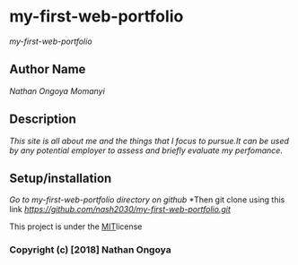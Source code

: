 # my-first-web-portfolio
  *my-first-web-portfolio*

## Author Name
  *Nathan Ongoya Momanyi*

## Description
  *This site is all about me and the things that I focus to pursue.It can be used by any potential employer to assess and briefly evaluate my perfomance.*

## Setup/installation
  *Go to my-first-web-portfolio directory on github*
  *Then git clone using this link *<https://github.com/nash2030/my-first-web-portfolio.git>*

This project is under the [MIT](https://en.wikipedia.org/wiki/MIT_License)license
### Copyright (c) [2018] Nathan Ongoya
